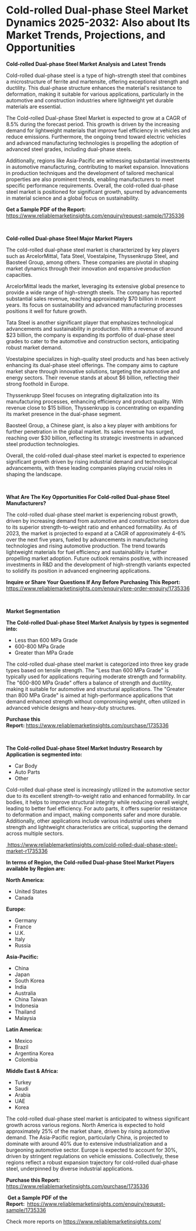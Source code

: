 <p><h1>Cold-rolled Dual-phase Steel Market Dynamics 2025-2032: Also about Its Market Trends, Projections, and Opportunities</h1></p><p><strong>Cold-rolled Dual-phase Steel Market Analysis and Latest Trends</strong></p>
<p><p>Cold-rolled dual-phase steel is a type of high-strength steel that combines a microstructure of ferrite and martensite, offering exceptional strength and ductility. This dual-phase structure enhances the material's resistance to deformation, making it suitable for various applications, particularly in the automotive and construction industries where lightweight yet durable materials are essential.</p><p>The Cold-rolled Dual-phase Steel Market is expected to grow at a CAGR of 8.5% during the forecast period. This growth is driven by the increasing demand for lightweight materials that improve fuel efficiency in vehicles and reduce emissions. Furthermore, the ongoing trend toward electric vehicles and advanced manufacturing technologies is propelling the adoption of advanced steel grades, including dual-phase steels. </p><p>Additionally, regions like Asia-Pacific are witnessing substantial investments in automotive manufacturing, contributing to market expansion. Innovations in production techniques and the development of tailored mechanical properties are also prominent trends, enabling manufacturers to meet specific performance requirements. Overall, the cold-rolled dual-phase steel market is positioned for significant growth, spurred by advancements in material science and a global focus on sustainability.</p></p>
<p><strong>Get a Sample PDF of the Report:&nbsp;</strong> <a href="https://www.reliablemarketinsights.com/enquiry/request-sample/1735336?utm_campaign=3065&utm_medium=2&utm_source=Github&utm_content=ia&utm_term=25032025&utm_id=cold-rolled-dual-phase-steel">https://www.reliablemarketinsights.com/enquiry/request-sample/1735336</a></p>
<p>&nbsp;</p>
<p><strong>Cold-rolled Dual-phase Steel Major Market Players</strong></p>
<p><p>The cold-rolled dual-phase steel market is characterized by key players such as ArcelorMittal, Tata Steel, Voestalpine, Thyssenkrupp Steel, and Baosteel Group, among others. These companies are pivotal in shaping market dynamics through their innovation and expansive production capacities.</p><p>ArcelorMittal leads the market, leveraging its extensive global presence to provide a wide range of high-strength steels. The company has reported substantial sales revenue, reaching approximately $70 billion in recent years. Its focus on sustainability and advanced manufacturing processes positions it well for future growth.</p><p>Tata Steel is another significant player that emphasizes technological advancements and sustainability in production. With a revenue of around $23 billion, the company is expanding its portfolio of dual-phase steel grades to cater to the automotive and construction sectors, anticipating robust market demand.</p><p>Voestalpine specializes in high-quality steel products and has been actively enhancing its dual-phase steel offerings. The company aims to capture market share through innovative solutions, targeting the automotive and energy sectors. Their revenue stands at about $6 billion, reflecting their strong foothold in Europe.</p><p>Thyssenkrupp Steel focuses on integrating digitalization into its manufacturing processes, enhancing efficiency and product quality. With revenue close to $15 billion, Thyssenkrupp is concentrating on expanding its market presence in the dual-phase segment.</p><p>Baosteel Group, a Chinese giant, is also a key player with ambitions for further penetration in the global market. Its sales revenue has surged, reaching over $30 billion, reflecting its strategic investments in advanced steel production technologies.</p><p>Overall, the cold-rolled dual-phase steel market is expected to experience significant growth driven by rising industrial demand and technological advancements, with these leading companies playing crucial roles in shaping the landscape.</p></p>
<p>&nbsp;</p>
<p><strong>What Are The Key Opportunities For Cold-rolled Dual-phase Steel Manufacturers?</strong></p>
<p><p>The cold-rolled dual-phase steel market is experiencing robust growth, driven by increasing demand from automotive and construction sectors due to its superior strength-to-weight ratio and enhanced formability. As of 2023, the market is projected to expand at a CAGR of approximately 4-6% over the next five years, fueled by advancements in manufacturing technologies and rising automotive production. The trend towards lightweight materials for fuel efficiency and sustainability is further propelling market adoption. Future outlook remains positive, with increased investments in R&D and the development of high-strength variants expected to solidify its position in advanced engineering applications.</p></p>
<p><strong>Inquire or Share Your Questions If Any Before Purchasing This Report:</strong> <a href="https://www.reliablemarketinsights.com/enquiry/pre-order-enquiry/1735336?utm_campaign=3065&utm_medium=2&utm_source=Github&utm_content=ia&utm_term=25032025&utm_id=cold-rolled-dual-phase-steel">https://www.reliablemarketinsights.com/enquiry/pre-order-enquiry/1735336</a></p>
<p>&nbsp;</p>
<p><strong>Market Segmentation</strong></p>
<p><strong>The Cold-rolled Dual-phase Steel Market Analysis by types is segmented into:</strong></p>
<p><ul><li>Less than 600 MPa Grade</li><li>600-800 MPa Grade</li><li>Greater than MPa Grade</li></ul></p>
<p><p>The cold-rolled dual-phase steel market is categorized into three key grade types based on tensile strength. The "Less than 600 MPa Grade" is typically used for applications requiring moderate strength and formability. The "600-800 MPa Grade" offers a balance of strength and ductility, making it suitable for automotive and structural applications. The "Greater than 800 MPa Grade" is aimed at high-performance applications that demand enhanced strength without compromising weight, often utilized in advanced vehicle designs and heavy-duty structures.</p></p>
<p><strong>Purchase this Report:&nbsp;</strong><a href="https://www.reliablemarketinsights.com/purchase/1735336?utm_campaign=3065&utm_medium=2&utm_source=Github&utm_content=ia&utm_term=25032025&utm_id=cold-rolled-dual-phase-steel">https://www.reliablemarketinsights.com/purchase/1735336</a></p>
<p>&nbsp;</p>
<p><strong>The Cold-rolled Dual-phase Steel Market Industry Research by Application is segmented into:</strong></p>
<p><ul><li>Car Body</li><li>Auto Parts</li><li>Other</li></ul></p>
<p><p>Cold-rolled dual-phase steel is increasingly utilized in the automotive sector due to its excellent strength-to-weight ratio and enhanced formability. In car bodies, it helps to improve structural integrity while reducing overall weight, leading to better fuel efficiency. For auto parts, it offers superior resistance to deformation and impact, making components safer and more durable. Additionally, other applications include various industrial uses where strength and lightweight characteristics are critical, supporting the demand across multiple sectors.</p></p>
<p><a href="https://www.reliablemarketinsights.com/cold-rolled-dual-phase-steel-market-r1735336?utm_campaign=3065&utm_medium=2&utm_source=Github&utm_content=ia&utm_term=25032025&utm_id=cold-rolled-dual-phase-steel">&nbsp;https://www.reliablemarketinsights.com/cold-rolled-dual-phase-steel-market-r1735336</a></p>
<p><strong>In terms of Region, the Cold-rolled Dual-phase Steel Market Players available by Region are:</strong></p>
<p>
    <p> <strong> North America: </strong>
        <ul>
            <li>United States</li>
            <li>Canada</li>
        </ul>
        </p> 
    <p> <strong> Europe: </strong>
        <ul>
            <li>Germany</li>
            <li>France</li>
            <li>U.K.</li>
            <li>Italy</li>
            <li>Russia</li>
        </ul>
        </p> 
    <p> <strong> Asia-Pacific: </strong>
        <ul>
            <li>China</li>
            <li>Japan</li>
            <li>South Korea</li>
            <li>India</li>
            <li>Australia</li>
            <li>China Taiwan</li>
            <li>Indonesia</li>
            <li>Thailand</li>
            <li>Malaysia</li>
        </ul>
        </p> 
    <p> <strong> Latin America: </strong>
        <ul>
            <li>Mexico</li>
            <li>Brazil</li>
            <li>Argentina Korea</li>
            <li>Colombia</li>
        </ul>
        </p> 
    <p> <strong> Middle East & Africa: </strong>
        <ul>
            <li>Turkey</li>
            <li>Saudi</li>
            <li>Arabia</li>
            <li>UAE</li>
            <li>Korea</li>
        </ul>
    </p>
    </p>
<p><p>The cold-rolled dual-phase steel market is anticipated to witness significant growth across various regions. North America is expected to hold approximately 25% of the market share, driven by rising automotive demand. The Asia-Pacific region, particularly China, is projected to dominate with around 40% due to extensive industrialization and a burgeoning automotive sector. Europe is expected to account for 30%, driven by stringent regulations on vehicle emissions. Collectively, these regions reflect a robust expansion trajectory for cold-rolled dual-phase steel, underpinned by diverse industrial applications.</p></p>
<p><strong>Purchase this Report: </strong><a href="https://www.reliablemarketinsights.com/purchase/1735336?utm_campaign=3065&utm_medium=2&utm_source=Github&utm_content=ia&utm_term=25032025&utm_id=cold-rolled-dual-phase-steel">https://www.reliablemarketinsights.com/purchase/1735336</a></p>
<p>&nbsp;<strong>Get a Sample PDF of the Report:&nbsp;&nbsp;</strong><a href="https://www.reliablemarketinsights.com/enquiry/request-sample/1735336?utm_campaign=3065&utm_medium=2&utm_source=Github&utm_content=ia&utm_term=25032025&utm_id=cold-rolled-dual-phase-steel">https://www.reliablemarketinsights.com/enquiry/request-sample/1735336</a></p>
<p><strong></strong></p>
<p>Check more reports on <a href="https://www.reliablemarketinsights.com/?utm_campaign=3065&utm_medium=2&utm_source=Github&utm_content=ia&utm_term=25032025&utm_id=cold-rolled-dual-phase-steel">https://www.reliablemarketinsights.com/</a></p>